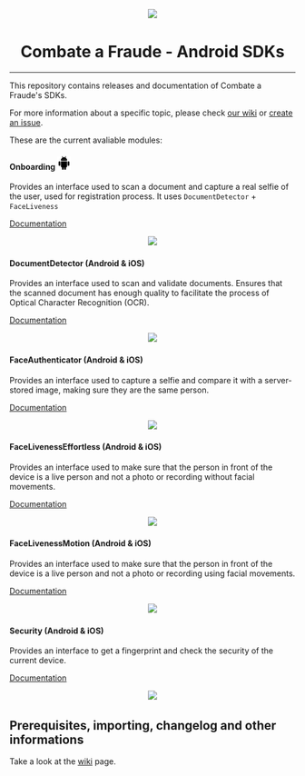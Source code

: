 <div align="center">
  
  [<img width="400px" src="https://github.com/combateafraude/SDK/blob/master/resources/logo_black.png?raw=true">](https://combateafraude.com)

  # Combate a Fraude - Android SDKs
</div>

<hr>

This repository contains releases and documentation of Combate a Fraude's SDKs.

For more information about a specific topic, please check [our wiki](https://github.com/combateafraude/android-sdk/wiki) or [create an issue](https://github.com/combateafraude/android-sdk/issues).

These are the current avaliable modules:

#### Onboarding <img src="/resources/android.png">

Provides an interface used to scan a document and capture a real selfie of the user, used for registration process. It uses `DocumentDetector` + `FaceLiveness`

[Documentation](https://github.com/combateafraude/SDK/wiki/Onboarding)

<div align="center">
    <img src="https://github.com/combateafraude/SDK/blob/master/resources/Onboarding.gif">
</div>

#### DocumentDetector (Android & iOS)

Provides an interface used to scan and validate documents. Ensures that the scanned document has enough quality to facilitate the process of Optical Character Recognition (OCR).

[Documentation](https://github.com/combateafraude/SDK/wiki/DocumentDetector)

<div align="center">
    <img src="https://github.com/combateafraude/SDK/blob/master/resources/DocumentDetector.gif">
</div>

#### FaceAuthenticator (Android & iOS)

Provides an interface used to capture a selfie and compare it with a server-stored image, making sure they are the same person.

[Documentation](https://github.com/combateafraude/SDK/wiki/FaceAuthenticator)

<div align="center">
    <img src="https://github.com/combateafraude/SDK/blob/master/resources/FaceAuthenticator.gif">
</div>

#### FaceLivenessEffortless (Android & iOS)

Provides an interface used to make sure that the person in front of the device is a live person and not a photo or recording without facial movements.

[Documentation](https://github.com/combateafraude/SDK/wiki/FaceLivenessEffortless)

<div align="center">
    <img src="https://github.com/combateafraude/SDK/blob/master/resources/FaceLivenessEffortless.gif">
</div>

#### FaceLivenessMotion (Android & iOS)

Provides an interface used to make sure that the person in front of the device is a live person and not a photo or recording using facial movements.

[Documentation](https://github.com/combateafraude/SDK/wiki/FaceLivenessMotion)

<div align="center">
    <img src="https://github.com/combateafraude/SDK/blob/master/resources/FaceLivenessMotion.gif">
</div>

#### Security (Android & iOS)

Provides an interface to get a fingerprint and check the security of the current device.

[Documentation](https://github.com/combateafraude/SDK/wiki/Security)

<div align="center">
    <img src="https://github.com/combateafraude/SDK/blob/master/resources/Security.gif">
</div>

## Prerequisites, importing, changelog and other informations

Take a look at the [wiki](https://github.com/combateafraude/SDK/wiki) page.
